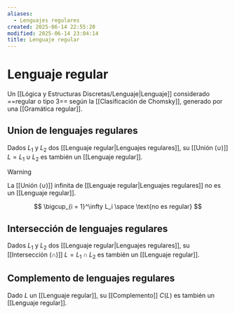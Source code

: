 ```yaml
---
aliases:
  - Lenguajes regulares
created: 2025-06-14 22:55:20
modified: 2025-06-14 23:04:14
title: Lenguaje regular
---
```


# Lenguaje regular

Un [[Lógica y Estructuras Discretas/Lenguaje|Lenguaje]] considerado ==regular o tipo 3== según la [[Clasificación de Chomsky]], generado por una [[Gramática regular]].

## Union de lenguajes regulares

Dados $L_1$ y $L_2$ dos [[Lenguaje regular|Lenguajes regulares]], su [[Unión (∪)]] $L = L_1 \cup L_2$ es también un [[Lenguaje regular]].

> [!warning]
> La [[Unión (∪)]] infinita de [[Lenguaje regular|Lenguajes regulares]] no es un [[Lenguaje regular]].
>
> $$
> \bigcup_{i = 1}^\infty L_i \space \text{no es regular}
> $$

## Intersección de lenguajes regulares

Dados $L_1$ y $L_2$ dos [[Lenguaje regular|Lenguajes regulares]], su [[Intersección (∩)]] $L = L_1 \cap L_2$ es también un [[Lenguaje regular]].

## Complemento de lenguajes regulares

Dado $L$ un [[Lenguaje regular]], su [[Complemento]] $C \left( L \right)$ es también un [[Lenguaje regular]].
